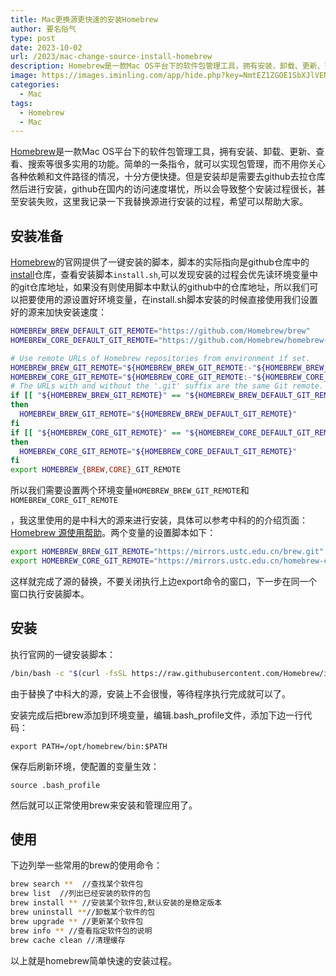 ```yaml
---
title: Mac更换源更快速的安装Homebrew
author: 要名俗气
type: post
date: 2023-10-02
url: /2023/mac-change-source-install-homebrew
description: Homebrew是一款Mac OS平台下的软件包管理工具，拥有安装、卸载、更新、查看、搜索等很多实用的功能。简单的一条指令，就可以实现包管理，而不用你关心各种依赖和文件路径的情况，十分方便快捷。但是安装却是需要去github去拉仓库然后进行安装，github在国内的访问速度堪忧，所以会导致整个安装过程很长，甚至安装失败，这里我记录一下我替换源进行安装的过程，希望可以帮助大家。
image: https://images.iminling.com/app/hide.php?key=NmtEZ1ZGOE1SbXJlVENkbTFYQTBQcko2NVc4UHBtT044clNuYUZpQStJZHpieGVORmFLbFhTVnBRczhwNWpyRTlKL3N5TWM9
categories:
  - Mac
tags:
  - Homebrew
  - Mac
---
```

[Homebrew](https://brew.sh/)是一款Mac OS平台下的软件包管理工具，拥有安装、卸载、更新、查看、搜索等很多实用的功能。简单的一条指令，就可以实现包管理，而不用你关心各种依赖和文件路径的情况，十分方便快捷。但是安装却是需要去github去拉仓库然后进行安装，github在国内的访问速度堪忧，所以会导致整个安装过程很长，甚至安装失败，这里我记录一下我替换源进行安装的过程，希望可以帮助大家。

## 安装准备

[Homebrew](https://brew.sh/)的官网提供了一键安装的脚本，脚本的实际指向是github仓库中的[install](https://github.com/Homebrew/install)仓库，查看安装脚本`install.sh`,可以发现安装的过程会优先读环境变量中的git仓库地址，如果没有则使用脚本中默认的github中的仓库地址，所以我们可以把要使用的源设置好环境变量，在install.sh脚本安装的时候直接使用我们设置好的源来加快安装速度：

```bash
HOMEBREW_BREW_DEFAULT_GIT_REMOTE="https://github.com/Homebrew/brew"
HOMEBREW_CORE_DEFAULT_GIT_REMOTE="https://github.com/Homebrew/homebrew-core"

# Use remote URLs of Homebrew repositories from environment if set.
HOMEBREW_BREW_GIT_REMOTE="${HOMEBREW_BREW_GIT_REMOTE:-"${HOMEBREW_BREW_DEFAULT_GIT_REMOTE}"}"
HOMEBREW_CORE_GIT_REMOTE="${HOMEBREW_CORE_GIT_REMOTE:-"${HOMEBREW_CORE_DEFAULT_GIT_REMOTE}"}"
# The URLs with and without the '.git' suffix are the same Git remote. Do not prompt.
if [[ "${HOMEBREW_BREW_GIT_REMOTE}" == "${HOMEBREW_BREW_DEFAULT_GIT_REMOTE}.git" ]]
then
  HOMEBREW_BREW_GIT_REMOTE="${HOMEBREW_BREW_DEFAULT_GIT_REMOTE}"
fi
if [[ "${HOMEBREW_CORE_GIT_REMOTE}" == "${HOMEBREW_CORE_DEFAULT_GIT_REMOTE}.git" ]]
then
  HOMEBREW_CORE_GIT_REMOTE="${HOMEBREW_CORE_DEFAULT_GIT_REMOTE}"
fi
export HOMEBREW_{BREW,CORE}_GIT_REMOTE
```

所以我们需要设置两个环境变量`HOMEBREW_BREW_GIT_REMOTE`和`HOMEBREW_CORE_GIT_REMOTE`

，我这里使用的是中科大的源来进行安装，具体可以参考中科的的介绍页面：[Homebrew 源使用帮助](https://mirrors.ustc.edu.cn/help/brew.git.html)。两个变量的设置脚本如下：

```bash
export HOMEBREW_BREW_GIT_REMOTE="https://mirrors.ustc.edu.cn/brew.git"
export HOMEBREW_CORE_GIT_REMOTE="https://mirrors.ustc.edu.cn/homebrew-core.git"
```

这样就完成了源的替换，不要关闭执行上边export命令的窗口，下一步在同一个窗口执行安装脚本。

## 安装

执行官网的一键安装脚本：

```bash
/bin/bash -c "$(curl -fsSL https://raw.githubusercontent.com/Homebrew/install/HEAD/install.sh)"
```

由于替换了中科大的源，安装上不会很慢，等待程序执行完成就可以了。

安装完成后把brew添加到环境变量，编辑.bash_profile文件，添加下边一行代码：

```
export PATH=/opt/homebrew/bin:$PATH
```

保存后刷新环境，使配置的变量生效：

```
source .bash_profile
```

然后就可以正常使用brew来安装和管理应用了。

## 使用

下边列举一些常用的brew的使用命令：

```bash
brew search **  //查找某个软件包
brew list  //列出已经安装的软件的包
brew install ** //安装某个软件包,默认安装的是稳定版本
brew uninstall **//卸载某个软件的包
brew upgrade ** //更新某个软件包
brew info ** //查看指定软件包的说明
brew cache clean //清理缓存
```

以上就是homebrew简单快速的安装过程。
